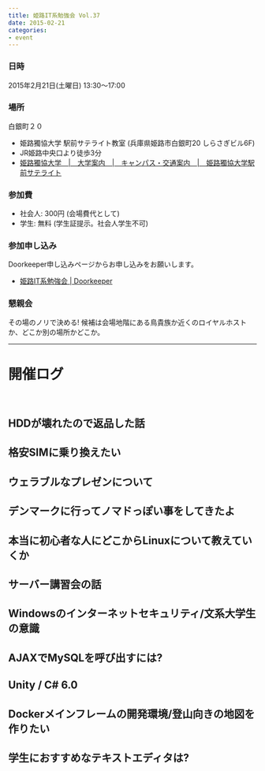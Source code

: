 ```yaml
---
title: 姫路IT系勉強会 Vol.37
date: 2015-02-21
categories:
- event
---
```


### 日時

2015年2月21日(土曜日) 13:30～17:00

### 場所

白銀町２０

-   姫路獨協大学 駅前サテライト教室 (兵庫県姫路市白銀町20 しらさぎビル6F)
-   JR姫路中央口より徒歩3分
-   [姫路獨協大学　|　大学案内　|　キャンパス・交通案内　|　姫路獨協大学駅前サテライト](http://www.himeji-du.ac.jp/access/satellite/)

### 参加費

-   社会人: 300円 (会場費代として)
-   学生: 無料 (学生証提示。社会人学生不可)

### 参加申し込み

Doorkeeper申し込みページからお申し込みをお願いします。

-   [姫路IT系勉強会 | Doorkeeper](https://histudy.doorkeeper.jp/)

### 懇親会

その場のノリで決める!
候補は会場地階にある鳥貴族か近くのロイヤルホストか、どこか別の場所かどこか。

------------------------------------------------------------------------

開催ログ
========

​

HDDが壊れたので返品した話
-------------------------

格安SIMに乗り換えたい
---------------------

ウェラブルなプレゼンについて
----------------------------

デンマークに行ってノマドっぽい事をしてきたよ
--------------------------------------------

本当に初心者な人にどこからLinuxについて教えていくか
---------------------------------------------------

サーバー講習会の話
------------------

Windowsのインターネットセキュリティ/文系大学生の意識
----------------------------------------------------

AJAXでMySQLを呼び出すには?
--------------------------

Unity / C\# 6.0
---------------

Dockerメインフレームの開発環境/登山向きの地図を作りたい
-------------------------------------------------------

学生におすすめなテキストエディタは?
-----------------------------------

​

